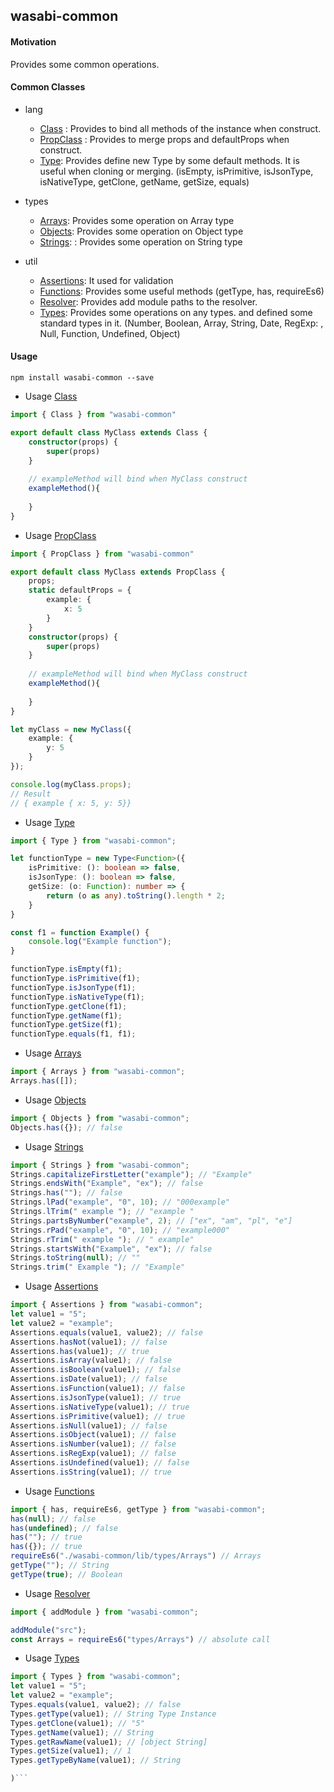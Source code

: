 ## wasabi-common

#### Motivation

Provides some common operations.

#### Common Classes

* lang
    - [Class](https://kbukum.github.io/wasabi-common/modules/_lang_class_.html) : Provides to bind all methods of the instance when construct. 
    - [PropClass](https://kbukum.github.io/wasabi-common/modules/_lang_propclass_.html) : Provides to merge props and defaultProps when construct.
    - [Type](https://kbukum.github.io/wasabi-common/modules/_lang_type_.html): Provides define new Type by some default methods.
    It is useful when cloning or merging. (isEmpty, isPrimitive, isJsonType, isNativeType, getClone, getName, getSize, equals)
      
* types
    - [Arrays](https://kbukum.github.io/wasabi-common/modules/_types_arrays_.html): Provides some operation on Array type
    - [Objects](https://kbukum.github.io/wasabi-common/modules/_types_objects_.html): Provides some operation on Object type
    - [Strings](https://kbukum.github.io/wasabi-common/modules/_types_strings_.html): : Provides some operation on String type

* util
    - [Assertions](https://kbukum.github.io/wasabi-common/modules/_util_assertions_.html): It used for validation
    - [Functions](https://kbukum.github.io/wasabi-common/modules/_util_functions_.html): Provides some useful methods (getType, has, requireEs6)
    - [Resolver](https://kbukum.github.io/wasabi-common/modules/_util_resolver_.html): Provides add module paths to the resolver.
    - [Types](https://kbukum.github.io/wasabi-common/modules/_util_types_.html): Provides some operations on any types.
    and defined some standard types in it. (Number, Boolean, Array, String, Date, RegExp: , Null, Function, Undefined, Object)

#### Usage

```ssh
npm install wasabi-common --save
```

* Usage [Class](https://kbukum.github.io/wasabi-common/modules/_lang_class_.html)

```typescript
import { Class } from "wasabi-common"

export default class MyClass extends Class {
    constructor(props) {
        super(props)
    }
    
    // exampleMethod will bind when MyClass construct
    exampleMethod(){
        
    }
}

```

* Usage [PropClass](https://kbukum.github.io/wasabi-common/modules/_lang_propclass_.html)

```typescript
import { PropClass } from "wasabi-common"

export default class MyClass extends PropClass {
    props;
    static defaultProps = {
        example: {
            x: 5
        }
    }
    constructor(props) {
        super(props)
    }
    
    // exampleMethod will bind when MyClass construct
    exampleMethod(){
        
    }
}

let myClass = new MyClass({
    example: {
        y: 5
    }
});

console.log(myClass.props);
// Result
// { example { x: 5, y: 5}}

```

* Usage [Type](https://kbukum.github.io/wasabi-common/modules/_lang_type_.html)

```typescript
import { Type } from "wasabi-common";

let functionType = new Type<Function>({
    isPrimitive: (): boolean => false,
    isJsonType: (): boolean => false,
    getSize: (o: Function): number => {
        return (o as any).toString().length * 2;
    }
}

const f1 = function Example() {
    console.log("Example function");
}

functionType.isEmpty(f1);
functionType.isPrimitive(f1);
functionType.isJsonType(f1);
functionType.isNativeType(f1);
functionType.getClone(f1);
functionType.getName(f1);
functionType.getSize(f1);
functionType.equals(f1, f1);
```


* Usage [Arrays](https://kbukum.github.io/wasabi-common/modules/_types_arrays_.html)

```typescript
import { Arrays } from "wasabi-common";
Arrays.has([]);
```

* Usage [Objects](https://kbukum.github.io/wasabi-common/modules/_types_objects_.html)

```typescript
import { Objects } from "wasabi-common";
Objects.has({}); // false
```

* Usage [Strings](https://kbukum.github.io/wasabi-common/modules/_types_strings_.html)

```typescript
import { Strings } from "wasabi-common";
Strings.capitalizeFirstLetter("example"); // "Example"
Strings.endsWith("Example", "ex"); // false
Strings.has(""); // false
Strings.lPad("example", "0", 10); // "000example"
Strings.lTrim(" example "); // "example "
Strings.partsByNumber("example", 2); // ["ex", "am", "pl", "e"]
Strings.rPad("example", "0", 10); // "example000"
Strings.rTrim(" example "); // " example"
Strings.startsWith("Example", "ex"); // false
Strings.toString(null); // ""
Strings.trim(" Example "); // "Example"
```
  
* Usage [Assertions](https://kbukum.github.io/wasabi-common/modules/_util_assertions_.html)

```typescript
import { Assertions } from "wasabi-common";
let value1 = "5";
let value2 = "example";
Assertions.equals(value1, value2); // false
Assertions.hasNot(value1); // false
Assertions.has(value1); // true
Assertions.isArray(value1); // false
Assertions.isBoolean(value1); // false
Assertions.isDate(value1); // false
Assertions.isFunction(value1); // false
Assertions.isJsonType(value1); // true
Assertions.isNativeType(value1); // true
Assertions.isPrimitive(value1); // true
Assertions.isNull(value1); // false
Assertions.isObject(value1); // false
Assertions.isNumber(value1); // false
Assertions.isRegExp(value1); // false
Assertions.isUndefined(value1); // false
Assertions.isString(value1); // true
```

* Usage [Functions](https://kbukum.github.io/wasabi-common/modules/_util_functions_.html)

```typescript
import { has, requireEs6, getType } from "wasabi-common";
has(null); // false
has(undefined); // false
has(""); // true
has({}); // true
requireEs6("./wasabi-common/lib/types/Arrays") // Arrays
getType(""); // String
getType(true); // Boolean
```

* Usage [Resolver](https://kbukum.github.io/wasabi-common/modules/_util_resolver_.html)

```typescript
import { addModule } from "wasabi-common";

addModule("src");
const Arrays = requireEs6("types/Arrays") // absolute call
```

* Usage [Types](https://kbukum.github.io/wasabi-common/modules/_util_types_.html)

```typescript
import { Types } from "wasabi-common";
let value1 = "5";
let value2 = "example";
Types.equals(value1, value2); // false
Types.getType(value1); // String Type Instance
Types.getClone(value1); // "5"
Types.getName(value1); // String
Types.getRawName(value1); // [object String]
Types.getSize(value1); // 1    
Types.getTypeByName(value1); // String

)```
